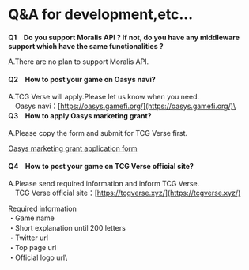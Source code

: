 # Q\&A for development,etc...

**Q1　Do you support Moralis API ? If not, do you have any middleware support which have the same functionalities ?**

A.There are no plan to support Moralis API.\
\
**Q2　How to post your game on Oasys navi?**\
\
A.TCG Verse will apply.Please let us know when you need.\
　Oasys navi：[https://oasys.gamefi.org/](https://oasys.gamefi.org/)\
\
**Q3　How to apply Oasys marketing grant?**\
\
A.Please copy the form and submit for TCG Verse first.

[Oasys marketing grant application form](https://docs.google.com/document/d/1PpGpq-rmdTndH1-liW0WlR0-uFAxe3gDRq6Qk9OiuXM/edit?usp=sharing)\
\
**Q4**　**How to post your game on TCG Verse official site?**\
\
A.Please send required information and inform TCG Verse.\
　TCG Verse official site：[https://tcgverse.xyz/](https://tcgverse.xyz/)

Required information\
・Game name\
・Short explanation until 200 letters\
・Twitter url\
・Top page url\
・Official logo url\


